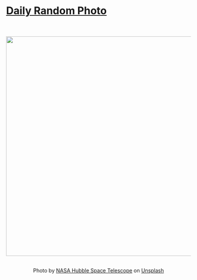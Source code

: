 # [Daily Random Photo](https://www.dailyrandomphoto.com/)

<div align="center">
  <br>
  <br>
  <a href="https://www.dailyrandomphoto.com/p/2024/2024-04-11/"><img src="https://images.unsplash.com/photo-1710270822125-6614bd66311f?crop=entropy&cs=tinysrgb&fit=max&fm=jpg&ixid=M3w3NzUwOHwwfDF8cmFuZG9tfHx8fHx8fHx8MTcxMjc5NTQ0MXw&ixlib=rb-4.0.3&q=80&w=1080" width="600px"></a>
  <br>
  <br>
  <p class="has-text-grey">Photo by <a href="https://unsplash.com/@hubblespacetelescope?utm_source=Daily%20Random%20Photo&amp;utm_medium=referral" target="_blank" rel="noopener noreferrer">NASA Hubble Space Telescope</a> on <a href="https://unsplash.com/photos/an-image-of-a-very-large-star-in-the-sky--n7IwXWxr8k?utm_source=Daily%20Random%20Photo&amp;utm_medium=referral" target="_blank" rel="noopener noreferrer">Unsplash</a></p>
</div>
